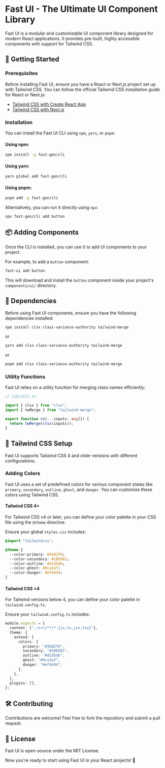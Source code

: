 # Fast UI - The Ultimate UI Component Library

Fast UI is a modular and customizable UI component library designed for modern React applications. It provides pre-built, highly accessible components with support for Tailwind CSS.

## 🚀 Getting Started

### Prerequisites

Before installing Fast UI, ensure you have a React or Next.js project set up with Tailwind CSS. You can follow the official Tailwind CSS installation guide for React or Next.js:

- [Tailwind CSS with Create React App](https://tailwindcss.com/docs/guides/create-react-app)
- [Tailwind CSS with Next.js](https://tailwindcss.com/docs/guides/nextjs)

### Installation

You can install the Fast UI CLI using `npm`, `yarn`, or `pnpm`:

#### Using npm:

```sh
npm install -g fast-gen/cli
```

#### Using yarn:

```sh
yarn global add fast-gen/cli
```

#### Using pnpm:

```sh
pnpm add -g fast-gen/cli
```

Alternatively, you can run it directly using `npx`:

```sh
npx fast-gen/cli add button
```

## 📦 Adding Components

Once the CLI is installed, you can use it to add UI components to your project.

For example, to add a `button` component:

```sh
fast-ui add button
```

This will download and install the `button` component inside your project's `components/ui/` directory.

## 📌 Dependencies

Before using Fast UI components, ensure you have the following dependencies installed:

```sh
npm install clsx class-variance-authority tailwind-merge
```

or

```sh
yarn add clsx class-variance-authority tailwind-merge
```

or

```sh
pnpm add clsx class-variance-authority tailwind-merge
```

### Utility Functions

Fast UI relies on a utility function for merging class names efficiently:

```ts
// lib/util.ts
```

```ts
import { clsx } from "clsx";
import { twMerge } from "tailwind-merge";

export function cn(...inputs: any[]) {
  return twMerge(clsx(inputs));
}
```

## 🎨 Tailwind CSS Setup

Fast UI supports Tailwind CSS 4 and older versions with different configurations.

### Adding Colors

Fast UI uses a set of predefined colors for various component states like `primary`, `secondary`, `outline`, `ghost`, and `danger`. You can customize these colors using Tailwind CSS.

#### Tailwind CSS 4+

For Tailwind CSS v4 or later, you can define your color palette in your CSS file using the `@theme` directive.

Ensure your global `styles.css` includes:

```css
@import "tailwindcss";

@theme {
  --color-primary: #3b82f6;
  --color-secondary: #10b981;
  --color-outline: #d1d5db;
  --color-ghost: #9ca3af;
  --color-danger: #ef4444;
}
```

#### Tailwind CSS <4

For Tailwind versions below 4, you can define your color palette in `tailwind.config.ts`.

Ensure your `tailwind.config.ts` includes:

```ts
module.exports = {
  content: ["./src/**/*.{js,ts,jsx,tsx}"],
  theme: {
    extend: {
      colors: {
        primary: "#3b82f6",
        secondary: "#10b981",
        outline: "#d1d5db",
        ghost: "#9ca3af",
        danger: "#ef4444",
      },
    },
  },
  plugins: [],
};
```

## 🛠️ Contributing

Contributions are welcome! Feel free to fork the repository and submit a pull request.

## 📜 License

Fast UI is open-source under the MIT License.

Now you're ready to start using Fast UI in your React projects! 🚀
